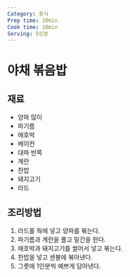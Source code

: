 ```yaml
---
Category: 중식
Prep time: 20min
Cook time: 10min
Serving: 5인분
---
```


# 야채 볶음밥

## 재료
* 양파 많이
* 파기름
* 애호박
* 베이컨
* 대파 반쪽
* 계란
* 찬밥
* 돼지고기
* 라드

## 조리방법
1. 라드를 웍에 넣고 양파를 볶는다.
2. 파기름과 계란을 풀고 밑간을 한다.
3. 애호박과 돼지고기를 썰어서 넣고 볶는다.
4. 찬밥을 넣고 센불에 볶아낸다.
5. 그릇에 1인분씩 예쁘게 담아낸다.